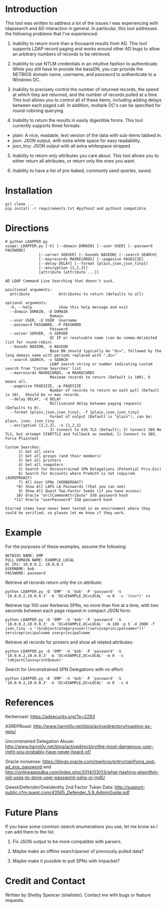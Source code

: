 Introduction
============
This tool was written to address a lot of the issues I was experiencing with ldapsearch
and AD interaction in general.  In particular, this tool addresses the following
problems that I've experienced:

1) Inability to return more than a thousand results from AD.  This tool supports
LDAP record paging and works around other AD bugs to allow an arbitrary numbers 
of records to be retrieved.

2) Inability to use NTLM credentials in an intuitive fashion to authenticate.
While you still have to provide the baseDN, you can provide the NETBIOS domain
name, username, and password to authenticate to a Windows DC.

3) Inability to precisely control the number of returned records, the speed at 
which they are returned, and the number of records pulled at a time. This tool
allows you to control all of these items, including adding delays between each
paged call. In addition, multiple DC's can be specified for round-robining querying.

4) Inability to return the results in easily digestible forms. This tool currently
supports three formats:

*   plain: A nice, readable, text version of the data with sub-items tabbed in.
*   json: JSON output, with extra white space for easy readability.
*   json_tiny: JSON output with all extra whitespace stripped.

5) Inability to return only attributes you care about.  This tool allows you to
either return all attributes, or return only the ones you want.

6) Inability to have a list of pre-baked, commonly used queries, saved.

Installation
============
    git clone ...
    pip install -r requirements.txt #python2 and python3 compatible.
    
Directions
==========
    # python LDAPPER.py
    usage: LDAPPER.py [-h] [--domain DOMAIN] [--user USER] [--password PASSWORD]
                   [--server SERVER] [--basedn BASEDN] [--search SEARCH]
                   [--maxrecords MAXRECORDS] [--pagesize PAGESIZE]
                   [--delay DELAY] [--format {plain,json,json_tiny}]
                   [--encryption {1,2,3}]
                   [attribute [attribute ...]]

    AD LDAP Command Line Searching that doesn't suck.

    positional arguments:
      attribute             Attributes to return (defaults to all)

    optional arguments:
      -h, --help            show this help message and exit
      --domain DOMAIN, -D DOMAIN
                        Domain
      --user USER, -U USER  Username
      --password PASSWORD, -P PASSWORD
                        Password
      --server SERVER, -S SERVER
                        DC IP or resolvable name (can be comma-delimited list for round-robin)
      --basedn BASEDN, -b BASEDN
                        Base DN should typically be "dc=", followed by the long domain name with periods replaced with ",dc="
      --search SEARCH, -s SEARCH
                        LDAP search string or number indicating custom search from "Custom Searches" list
      --maxrecords MAXRECORDS, -m MAXRECORDS
                        Maximum records to return (Default is 100), 0 means all.
      --pagesize PAGESIZE, -p PAGESIZE
                        Number of records to return on each pull (Default is 10).  Should be <= max records.
      --delay DELAY, -d DELAY
                        Millisecond delay between paging requests (Defaults to 0).
      --format {plain,json,json_tiny}, -f {plain,json,json_tiny}
                        Format of output (Default is "plain"), can be: plain, json. json_tiny
      --encryption {1,2,3}, -n {1,2,3}
                        3) Connect to 636 TLS (Default); 2) Connect 389 No TLS, but attempt STARTTLS and fallback as needed; 1) Connect to 389, Force Plaintext

    Custom Searches:
          1) Get all users
          2) Get all groups (and their members)
          3) Get all printers
          4) Get all computers
          5) Search for Unconstrained SPN Delegations (Potential Priv-Esc)
          6) Search for Accounts where PreAuth is not required. (ASREPROAST)
          7) All User SPNs (KERBEROAST)
         *8) Show All LAPS LA Passwords (that you can see)
          9) Show All Quest Two-Factor Seeds (if you have access)
         10) Oracle "orclCommonAttribute" SSO password hash
        *11) Oracle "userPassword" SSO password hash

    Starred items have never been tested in an environment where they could be verified, so please let me know if they work.

Example
=======

For the purposes of these examples, assume the following:

    NETBIOS NAME: EMP
    FULL DOMAIN NAME: EXAMPLE.LOCAL
    DC IPs: 10.0.0.2, 10.0.0.3
    USERNAME: bob
    PASSWORD: password
    
Retrieve all records return only the cn attribute:

    python LDAPPER.py -D 'EMP' -U 'bob' -P 'password' -S '10.0.0.2,10.0.0.3' -b 'DC=EXAMPLE,DC=LOCAL' -m 0  -s '(cn=*)' cn
    
Retrieve top 100 user Kerberos SPNs, no more than five at a time, with two seconds between each page request in compact JSON form:

    python LDAPPER.py -D 'EMP' -U 'bob' -P 'password' -S '10.0.0.2,10.0.0.3' -b 'DC=EXAMPLE,DC=LOCAL' -m 100 -p 5 -d 2000 -f json_tiny -s '(&(objectcategory=user)(serviceprincipalname=*))' serviceprincipalname userprincipalname
    
Retrieve all records for printers and show all related attributes:

    python LDAPPER.py -D 'EMP' -U 'bob' -P 'password' -S '10.0.0.2,10.0.0.3' -b 'DC=EXAMPLE,DC=LOCAL' -m 0  -s '(objectClass=printQueue)'

Search for Unconstrained SPN Delegations with no effort:

    python LDAPPER.py -D 'EMP' -U 'bob' -P 'password' -S '10.0.0.2,10.0.0.3' -b 'DC=EXAMPLE,DC=LOCAL' -m 0  -s 4

References
==========

Kerberoast: https://adsecurity.org/?p=2293

ASREPRoast: http://www.harmj0y.net/blog/activedirectory/roasting-as-reps/

Unconstrained Delegation Abuse: http://www.harmj0y.net/blog/activedirectory/the-most-dangerous-user-right-you-probably-have-never-heard-of/

Oracle nonsense: https://blogs.oracle.com/mwilcox/entry/clarifying_ovd-ad_eus_password and http://onlineappsdba.com/index.php/2014/03/03/what-hashing-algorithm-oid-uses-to-store-user-password-ssha-or-md5/

Qwest/Defender/Oneidentity 2nd Factor Token Data: http://support-public.cfm.quest.com/43565_Defender_5.9_AdminGuide.pdf

Future Plans
============

If you have some common search enumerations you use, let me know so I can add them to the list.

1) Fix JSON output to be more compatible with parsers.

2) Maybe make an offline search/parser of previously pulled data?

3) Maybe make it possible to pull SPNs with Impacket?

Credit and Contact
==================

Written by Shelby Spencer (shellster).  Contact me with bugs or feature requests.
